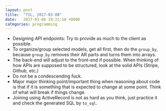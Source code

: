 ```yaml
---
layout: post
title:  "TIL, 2017-03-08"
date:   2017-03-06 19:21:18 +0800
categories: programming
---
```


- Designing API endpoints: Try to provide as much to the client as possible.
- To organize/group selected models, get all first, then do the `group_by`, because `group_by` removes their AR parts and turns them into arrays.
- The back-end will adjust to the front-end if possible. When thinking of how APIs are supposed to be structured, look at the solid APIs (Stripe, Github, etc.)
- Do not be a condescending fuck.
- Major major thinking point/important thing when reasoning about code is that if it is something that is expected to change at some point. Think of what will break if things change.
- Joining using ActiveRecord is not as hard as you think, just practice it and check the generated SQL by `to_sql`.
